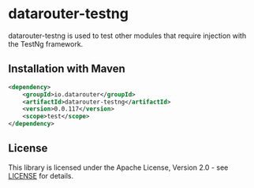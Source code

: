 # datarouter-testng

datarouter-testng is used to test other modules that require injection with the TestNg framework.

## Installation with Maven

```xml
<dependency>
	<groupId>io.datarouter</groupId>
	<artifactId>datarouter-testng</artifactId>
	<version>0.0.117</version>
	<scope>test</scope>
</dependency>
```

## License

This library is licensed under the Apache License, Version 2.0 - see [LICENSE](../LICENSE) for details.
